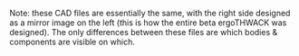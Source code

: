Note: these CAD files are essentially the same, with the right side designed as a mirror image on the left (this is how the entire beta ergoTHWACK was designed). The only differences between these files are which bodies & components are visible on which.
